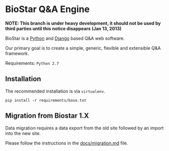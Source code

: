 BioStar Q&A Engine
==================

**NOTE: This branch is under heavy development, it should not be used by third parties
until this notice disappears (Jan 13, 2013)**

BioStar is a [Python][python] and [Django][django] based Q&A web software.

Our primary goal is to create a simple, generic, flexible and extensible Q&A
framework.

Requirements: `Python 2.7`

Installation
------------

The recommended installation is via `virtualenv`.

	pip install -r requirements/base.txt


Migration from Biostar 1.X
--------------------------

Data migration requires a data export from the old site followed by an import into the new site.

Please follow the instructions in the [docs/migration.md][migration] file.

[migration]: tree/master/docs/migration.md
[django]: http://www.djangoproject.com/
[python]: http://www.python.org/